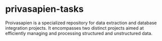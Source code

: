 # privasapien-tasks
Proivasapien is a specialized repository for data extraction and database integration projects. It encompasses two distinct projects aimed at efficiently managing and processing structured and unstructured data.
